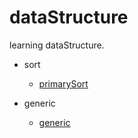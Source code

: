 # dataStructure
learning dataStructure.
- sort
  - [primarySort](src/sort/primarysort)

- generic
  - [generic](src/genericity)